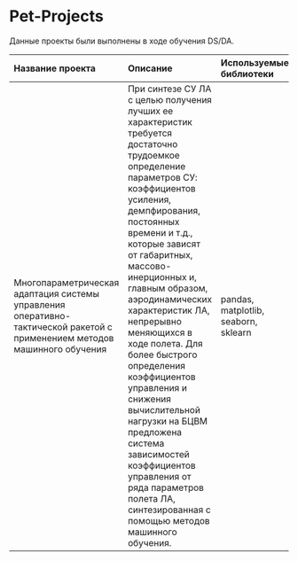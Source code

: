 # Pet-Projects

Данные проекты были выполнены в ходе обучения DS/DA. 

| Название проекта | Описание | Используемые библиотеки | Ссылка |
| :---------------------- | :---------------------- | :---------------------- | :---------------------- |
| Многопараметрическая адаптация системы управления оперативно-тактической ракетой с применением методов машинного обучения | При синтезе СУ ЛА с целью получения лучших ее характеристик требуется достаточно трудоемкое определение параметров СУ: коэффициентов усиления, демпфирования, постоянных времени и т.д., которые зависят от габаритных, массово-инерционных и, главным образом, аэродинамических характеристик ЛА, непрерывно меняющихся в ходе полета. Для более быстрого определения коэффициентов управления и снижения вычислительной нагрузки на БЦВМ предложена система зависимостей коэффициентов управления от ряда параметров полета ЛА, синтезированная с помощью методов машинного обучения.  | pandas, matplotlib, seaborn, sklearn | [Ссылка на проект](https://github.com/bodrivan/Pet-Projects/blob/main/Rocket%20Guidance%20System%20Optimization/Rocket.ipynb) |
